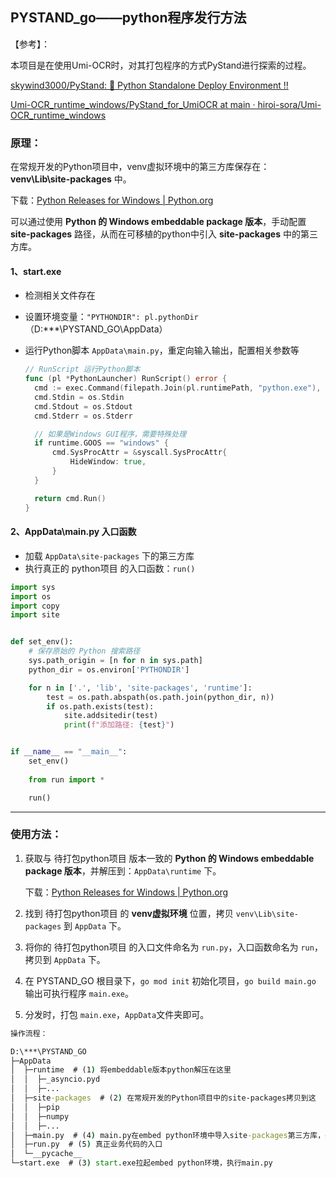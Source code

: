 ## PYSTAND_go——python程序发行方法

【参考】：

本项目是在使用Umi-OCR时，对其打包程序的方式PyStand进行探索的过程。

[skywind3000/PyStand: :rocket: Python Standalone Deploy Environment !!](https://github.com/skywind3000/PyStand)

[Umi-OCR_runtime_windows/PyStand_for_UmiOCR at main · hiroi-sora/Umi-OCR_runtime_windows](https://github.com/hiroi-sora/Umi-OCR_runtime_windows/tree/main/PyStand_for_UmiOCR)

### 原理：

在常规开发的Python项目中，venv虚拟环境中的第三方库保存在：**venv\Lib\site-packages** 中。

下载：[Python Releases for Windows | Python.org](https://www.python.org/downloads/windows/)

可以通过使用 **Python 的 Windows embeddable package 版本**，手动配置 **site-packages** 路径，从而在可移植的python中引入 **site-packages** 中的第三方库。

#### 1、start.exe 

- 检测相关文件存在

- 设置环境变量：`"PYTHONDIR": pl.pythonDir` （D:\***\PYSTAND_GO\AppData）

- 运行Python脚本 `AppData\main.py`，重定向输入输出，配置相关参数等

  ```go
  // RunScript 运行Python脚本
  func (pl *PythonLauncher) RunScript() error {
  	cmd := exec.Command(filepath.Join(pl.runtimePath, "python.exe"), "-I", "-s", "-S", pl.scriptPath)
  	cmd.Stdin = os.Stdin
  	cmd.Stdout = os.Stdout
  	cmd.Stderr = os.Stderr
  
  	// 如果是Windows GUI程序，需要特殊处理
  	if runtime.GOOS == "windows" {
  		cmd.SysProcAttr = &syscall.SysProcAttr{
  			HideWindow: true,
  		}
  	}
  
  	return cmd.Run()
  }
  ```


#### 2、AppData\main.py 入口函数

- 加载 `AppData\site-packages` 下的第三方库
- 执行真正的 python项目 的入口函数：`run()`

```python
import sys
import os
import copy
import site


def set_env():
    # 保存原始的 Python 搜索路径
    sys.path_origin = [n for n in sys.path]
    python_dir = os.environ['PYTHONDIR']

    for n in ['.', 'lib', 'site-packages', 'runtime']:
        test = os.path.abspath(os.path.join(python_dir, n))
        if os.path.exists(test):
            site.addsitedir(test)
            print(f"添加路径: {test}")


if __name__ == "__main__":
    set_env()
    
    from run import *

    run()
```

------------

### 使用方法：

1. 获取与 待打包python项目 版本一致的 **Python 的 Windows embeddable package 版本**，并解压到：`AppData\runtime` 下。

   下载：[Python Releases for Windows | Python.org](https://www.python.org/downloads/windows/)

2. 找到 待打包python项目 的 **venv虚拟环境** 位置，拷贝 `venv\Lib\site-packages` 到 `AppData` 下。

3. 将你的 待打包python项目 的入口文件命名为 `run.py`，入口函数命名为 `run`，拷贝到 `AppData` 下。

4. 在 PYSTAND_GO 根目录下，`go mod init` 初始化项目，`go build main.go` 输出可执行程序 `main.exe`。

5. 分发时，打包 `main.exe`，`AppData`文件夹即可。

```cmd
操作流程：

D:\***\PYSTAND_GO
├─AppData
│  ├─runtime  # (1) 将embeddable版本python解压在这里
│  │  ├─_asyncio.pyd
│  │  ├─...
│  ├─site-packages  # (2) 在常规开发的Python项目中的site-packages拷贝到这
│  │  ├─pip
│  │  ├─numpy
│  │  ├─...
│  ├─main.py  # (4) main.py在embed python环境中导入site-packages第三方库，并运行run.py
│  ├─run.py  # (5) 真正业务代码的入口
│  └─__pycache__
└─start.exe  # (3) start.exe拉起embed python环境，执行main.py
```











